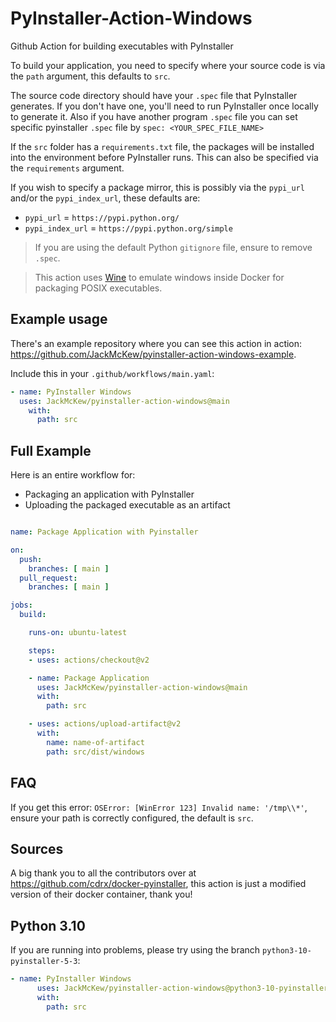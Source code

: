 # PyInstaller-Action-Windows

Github Action for building executables with PyInstaller

To build your application, you need to specify where your source code is via the `path` argument, this defaults to `src`.

The source code directory should have your `.spec` file that PyInstaller generates. If you don't have one, you'll need to run PyInstaller once locally to generate it.
Also if you have another program `.spec` file you can set specific pyinstaller `.spec` file by `spec: <YOUR_SPEC_FILE_NAME>`

If the `src` folder has a `requirements.txt` file, the packages will be installed into the environment before PyInstaller runs. This can also be specified via the `requirements` argument.

If you wish to specify a package mirror, this is possibly via the `pypi_url` and/or the `pypi_index_url`, these defaults are:

- `pypi_url` = `https://pypi.python.org/`
- `pypi_index_url` = `https://pypi.python.org/simple`

> If you are using the default Python `gitignore` file, ensure to remove `.spec`.

> This action uses [Wine](https://www.winehq.org) to emulate windows inside Docker for packaging POSIX executables.

## Example usage

There's an example repository where you can see this action in action: <https://github.com/JackMcKew/pyinstaller-action-windows-example>.

Include this in your `.github/workflows/main.yaml`:

```yaml
- name: PyInstaller Windows
  uses: JackMcKew/pyinstaller-action-windows@main
    with:
      path: src
```

## Full Example

Here is an entire workflow for:

- Packaging an application with PyInstaller
- Uploading the packaged executable as an artifact

``` yaml

name: Package Application with Pyinstaller

on:
  push:
    branches: [ main ]
  pull_request:
    branches: [ main ]

jobs:
  build:

    runs-on: ubuntu-latest

    steps:
    - uses: actions/checkout@v2

    - name: Package Application
      uses: JackMcKew/pyinstaller-action-windows@main
      with:
        path: src

    - uses: actions/upload-artifact@v2
      with:
        name: name-of-artifact
        path: src/dist/windows
```

## FAQ

If you get this error: `OSError: [WinError 123] Invalid name: '/tmp\\*'`, ensure your path is correctly configured, the default is `src`.

## Sources

A big thank you to all the contributors over at <https://github.com/cdrx/docker-pyinstaller>, this action is just a modified version of their docker container, thank you!

## Python 3.10

If you are running into problems, please try using the branch `python3-10-pyinstaller-5-3`:

``` yaml
- name: PyInstaller Windows
      uses: JackMcKew/pyinstaller-action-windows@python3-10-pyinstaller-5-3
      with:
        path: src
```
